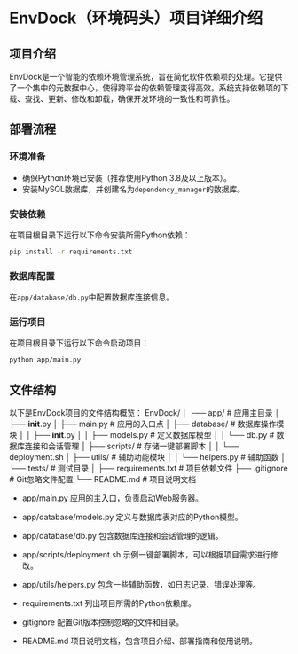 # EnvDock（环境码头）项目详细介绍

## 项目介绍
EnvDock是一个智能的依赖环境管理系统，旨在简化软件依赖项的处理。它提供了一个集中的元数据中心，使得跨平台的依赖管理变得高效。系统支持依赖项的下载、查找、更新、修改和卸载，确保开发环境的一致性和可靠性。

## 部署流程

### 环境准备
- 确保Python环境已安装（推荐使用Python 3.8及以上版本）。
- 安装MySQL数据库，并创建名为`dependency_manager`的数据库。

### 安装依赖
在项目根目录下运行以下命令安装所需Python依赖：
```bash
pip install -r requirements.txt
```

### 数据库配置
在`app/database/db.py`中配置数据库连接信息。

### 运行项目
在项目根目录下运行以下命令启动项目：

```bash
python app/main.py
```

## 文件结构
以下是EnvDock项目的文件结构概览：
EnvDock/
│
├── app/                   # 应用主目录
│   ├── __init__.py
│   ├── main.py             # 应用的入口点
│   ├── database/           # 数据库操作模块
│   │   ├── __init__.py
│   │   ├── models.py       # 定义数据库模型
│   │   └── db.py           # 数据库连接和会话管理
│   ├── scripts/            # 存储一键部署脚本
│   │   └── deployment.sh
│   ├── utils/              # 辅助功能模块
│   │   └── helpers.py       # 辅助函数
│   └── tests/              # 测试目录
│
├── requirements.txt        # 项目依赖文件
├── .gitignore             # Git忽略文件配置
└── README.md              # 项目说明文档

- app/main.py
应用的主入口，负责启动Web服务器。

- app/database/models.py
定义与数据库表对应的Python模型。

- app/database/db.py
包含数据库连接和会话管理的逻辑。

- app/scripts/deployment.sh
示例一键部署脚本，可以根据项目需求进行修改。

- app/utils/helpers.py
包含一些辅助函数，如日志记录、错误处理等。

- requirements.txt
列出项目所需的Python依赖库。

- gitignore
配置Git版本控制忽略的文件和目录。

- README.md
项目说明文档，包含项目介绍、部署指南和使用说明。

